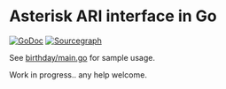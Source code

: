 Asterisk ARI interface in Go
============================

[![GoDoc](http://img.shields.io/badge/godoc-reference-5272B4.svg?style=flat-square)](https://godoc.org/github.com/abourget/ari)
[![Sourcegraph](https://sourcegraph.com/github.com/abourget/ari/-/badge.svg)](https://sourcegraph.com/github.com/abourget/ari?badge)

See [birthday/main.go](birthday/main.go) for sample usage.

Work in progress.. any help welcome.
